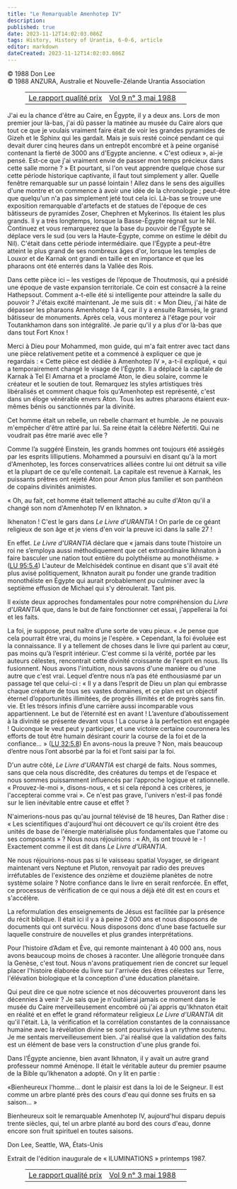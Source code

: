 ```yaml
---
title: "Le Remarquable Amenhotep IV"
description: 
published: true
date: 2023-11-12T14:02:03.086Z
tags: History, History of Urantia, 6-0-6, article
editor: markdown
dateCreated: 2023-11-12T14:02:03.086Z
---
```



<p class="v-card v-sheet theme--light grey lighten-3 px-2 py-1">© 1988 Don Lee<br>© 1988 ANZURA, Australie et Nouvelle-Zélande Urantia Association</p>
<figure class="table chapter-navigator">
  <table>
    <tbody>
      <tr>
        <td>
        <a href="/fr/article/Rob_Crickett/Value_For_Money">
          <span class="mdi mdi-arrow-left-drop-circle"></span><span class="pl-2">Le rapport qualité prix</span>
        </a>
        </td>
        <td>
        <a href="/fr/index/articles_606#vol-9-n°-3-mai-1988">
          <span class="mdi mdi-book-open-variant"></span><span class="pl-2">Vol 9 n° 3 mai 1988</span>
        </a>
        </td>
        <td>
        </td>
      </tr>
    </tbody>
  </table>
</figure>



J'ai eu la chance d'être au Caire, en Égypte, il y a deux ans. Lors de mon premier jour là-bas, j'ai dû passer la matinée au musée du Caire alors que tout ce que je voulais vraiment faire était de voir les grandes pyramides de Gizeh et le Sphinx qui les gardait. Mais je suis resté coincé pendant ce qui devait durer cinq heures dans un entrepôt encombré et à peine organisé contenant la fierté de 3000 ans d'Egypte ancienne. « C'est odieux », ai-je pensé. Est-ce que j'ai vraiment envie de passer mon temps précieux dans cette salle morne ? » Et pourtant, si l'on veut apprendre quelque chose sur cette période historique captivante, il faut tout simplement y aller. Quelle fenêtre remarquable sur un passé lointain ! Allez dans le sens des aiguilles d'une montre et on commence à avoir une idée de la chronologie ; peut-être que quelqu'un n'a pas simplement jeté tout cela ici. Là-bas se trouve une exposition remarquable d'artefacts et de statues de l'époque de ces bâtisseurs de pyramides Zoser, Chephren et Mykerinos. Ils étaient les plus grands. Il y a très longtemps, lorsque la Basse-Égypte régnait sur le Nil. Continuez et vous remarquerez que la base du pouvoir de l'Égypte se déplace vers le sud (ou vers la Haute-Égypte, comme on estime le débit du Nil). C'était dans cette période intermédiaire. que l'Égypte a peut-être atteint le plus grand de ses nombreux âges d'or, lorsque les temples de Louxor et de Karnak ont grandi en taille et en importance et que les pharaons ont été enterrés dans la Vallée des Rois.

Dans cette pièce ici – les vestiges de l’époque de Thoutmosis, qui a présidé une époque de vaste expansion territoriale. Ce coin est consacré à la reine Hathepsout. Comment a-t-elle été si intelligente pour atteindre la salle du pouvoir ? J'étais excité maintenant. Je me suis dit : « Mon Dieu, j'ai hâte de dépasser les pharaons Amenhotep 1 à 4, car il y a ensuite Ramsès, le grand bâtisseur de monuments. Après cela, vous monterez à l'étage pour voir Toutankhamon dans son intégralité. Je parie qu'il y a plus d'or là-bas que dans tout Fort Knox !

Merci à Dieu pour Mohammed, mon guide, qui m'a fait entrer avec tact dans une pièce relativement petite et a commencé à expliquer ce que je regardais : « Cette pièce est dédiée à Amenhotep IV », a-t-il expliqué, « qui a temporairement changé le visage de l'Égypte. Il a déplacé la capitale de Karnak à Tel El Amarna et a proclamé Aton, le dieu solaire, comme le créateur et le soutien de tout. Remarquez les styles artistiques très libéralisés et comment chaque fois qu'Amenhotep est représenté, c'est dans un éloge vénérable envers Aton. Tous les autres pharaons étaient eux-mêmes bénis ou sanctionnés par la divinité.

Cet homme était un rebelle, un rebelle charmant et humble. Je ne pouvais m'empêcher d'être attiré par lui. Sa reine était la célèbre Néfertiti. Qui ne voudrait pas être marié avec elle ?

Comme l’a suggéré Einstein, les grands hommes ont toujours été assiégés par les esprits lilliputiens. Mohammed a poursuivi en disant qu'à la mort d'Amenhotep, les forces conservatrices alliées contre lui ont détruit sa ville et la plupart de ce qu'elle contenait. La capitale est revenue à Karnak, les puissants prêtres ont rejeté Aton pour Amon plus familier et son panthéon de copains divinités animistes.

« Oh, au fait, cet homme était tellement attaché au culte d'Aton qu'il a changé son nom d'Amenhotep IV en Ikhnaton. »

Ikhenaton ! C'est le gars dans _Le Livre d'URANTIA_ ! On parle de ce géant religieux de son âge et je viens d'en voir la preuve ici dans la salle 27 !

En effet. _Le Livre d'URANTIA_ déclare que « jamais dans toute l’histoire un roi ne s’employa aussi méthodiquement que cet extraordinaire Ikhnaton à faire basculer une nation tout entière du polythéisme au monothéisme. » (<a id="a49_222"></a>[LU 95:5.4](/fr/The_Urantia_Book/95#p5_4)) L'auteur de Melchisédek continue en disant que s'il avait été plus avisé politiquement, Ikhnaton aurait pu fonder une grande tradition monothéiste en Égypte qui aurait probablement pu culminer avec la septième effusion de Michael qui s'y déroulerait. Tant pis.

Il existe deux approches fondamentales pour notre compréhension du _Livre d'URANTIA_ que, dans le but de faire fonctionner cet essai, j'appellerai la foi et les faits.

La foi, je suppose, peut naître d’une sorte de vœu pieux. « Je pense que cela pourrait être vrai, du moins je l'espère. » Cependant, la foi évoluée est la connaissance. Il y a tellement de choses dans le livre qui parlent au cœur, pas moins qu’à l’esprit intérieur. C'est comme si la vérité, portée par les auteurs célestes, rencontrait cette divinité croissante de l'esprit en nous. Ils fusionnent. Nous avons l'intuition, nous savons d'une manière ou d'une autre que c'est vrai. Lequel d’entre nous n’a pas été enthousiasmé par un passage tel que celui-ci : « Il y a dans l’esprit de Dieu un plan qui embrasse chaque créature de tous ses vastes domaines, et ce plan est un objectif éternel d’opportunités illimitées, de progrès illimités et de progrès sans fin. vie. Et les trésors infinis d’une carrière aussi incomparable vous appartiennent. Le but de l’éternité est en avant ! L’aventure d’aboutissement à la divinité se présente devant vous ! La course à la perfection est engagée ! Quiconque le veut peut y participer, et une victoire certaine couronnera les efforts de tout être humain désirant courir la course de la foi et de la confiance... » (<a id="a53_1155"></a>[LU 32:5.8](/fr/The_Urantia_Book/32#p5_8)) En avons-nous la preuve ? Non, mais beaucoup d’entre nous l’ont absorbé par la foi et l’ont saisi par la foi.

D'un autre côté, _Le Livre d'URANTIA_ est chargé de faits. Nous sommes, sans que cela nous discrédite, des créatures du temps et de l’espace et nous sommes puissamment influencés par l’approche logique et rationnelle. « Prouvez-le-moi », disons-nous, « et si cela répond à ces critères, je l'accepterai comme vrai ». Ce n'est pas grave, l'univers n'est-il pas fondé sur le lien inévitable entre cause et effet ?

N'aimerions-nous pas qu'au journal télévisé de 18 heures, Dan Rather dise : « Les scientifiques d'aujourd'hui ont découvert ce qu'ils croient être des unités de base de l'énergie matérialisée plus fondamentales que l'atome ou ses composants » ? Nous nous réjouirions : « Ah, ils ont trouvé le - ! Exactement comme il est dit dans _Le Livre d'URANTIA_.

Ne nous réjouirions-nous pas si le vaisseau spatial Voyager, se dirigeant maintenant vers Neptune et Pluton, renvoyait par radio des preuves irréfutables de l'existence des onzième et douzième planètes de notre système solaire ? Notre confiance dans le livre en serait renforcée. En effet, ce processus de vérification de ce qui nous a déjà été dit est en cours et s'accélère.

La reformulation des enseignements de Jésus est facilitée par la présence du récit biblique. Il était ici il y a à peine 2 000 ans et nous disposons de documents qui ont survécu. Nous disposons donc d’une base factuelle sur laquelle construire de nouvelles et plus grandes interprétations.

Pour l’histoire d’Adam et Ève, qui remonte maintenant à 40 000 ans, nous avons beaucoup moins de choses à raconter. Une allégorie tronquée dans la Genèse, c'est tout. Nous n'avons pratiquement rien de concret sur lequel placer l'histoire élaborée du livre sur l'arrivée des êtres célestes sur Terre, l'élévation biologique et la conception d'une éducation planétaire.

Qui peut dire ce que notre science et nos découvertes prouveront dans les décennies à venir ? Je sais que je n'oublierai jamais ce moment dans le musée du Caire merveilleusement encombré où j'ai appris qu'Ikhnaton était en réalité et en effet le grand réformateur religieux _Le Livre d'URANTIA_ dit qu'il l'était. Là, la vérification et la corrélation constantes de la connaissance humaine avec la révélation divine se sont poursuivies à un rythme soutenu. Je me sentais merveilleusement bien. J'ai réalisé que la validation des faits est un élément de base vers la construction d'une plus grande foi.

Dans l’Égypte ancienne, bien avant Ikhnaton, il y avait un autre grand professeur nommé Aménope. Il était le véritable auteur du premier psaume de la Bible qu’Ikhenaton a adopté. On y lit en partie :

«Bienheureux l'homme...
dont le plaisir est dans la loi de
le Seigneur.
Il est comme un arbre
planté près des cours d'eau
qui donne ses fruits en sa saison… »

Bienheureux soit le remarquable Amenhotep IV, aujourd'hui disparu depuis trente siècles, qui, tel un arbre planté au bord des cours d'eau, donne encore son fruit spirituel en toutes saisons.

Don Lee, Seattle, WA, États-Unis

Extrait de l'édition inaugurale de « ILUMINATIONS » printemps 1987.



<figure class="table chapter-navigator">
  <table>
    <tbody>
      <tr>
        <td>
        <a href="/fr/article/Rob_Crickett/Value_For_Money">
          <span class="mdi mdi-arrow-left-drop-circle"></span><span class="pl-2">Le rapport qualité prix</span>
        </a>
        </td>
        <td>
        <a href="/fr/index/articles_606#vol-9-n°-3-mai-1988">
          <span class="mdi mdi-book-open-variant"></span><span class="pl-2">Vol 9 n° 3 mai 1988</span>
        </a>
        </td>
        <td>
        </td>
      </tr>
    </tbody>
  </table>
</figure>
